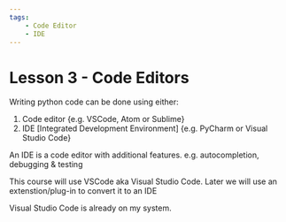 ```yaml
---
tags:
    - Code Editor
    - IDE
---
```


# Lesson 3 - Code Editors

Writing python code can be done using either:

1. Code editor {e.g. VSCode, Atom or Sublime}
2. IDE [Integrated Development Environment] {e.g. PyCharm or Visual Studio Code}


An IDE is a code editor with additional features. e.g. autocompletion, debugging & testing

This course will use VSCode aka Visual Studio Code. Later we will use an extenstion/plug-in to convert it to an IDE

Visual Studio Code is already on my system. 
